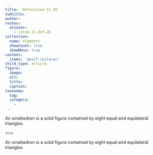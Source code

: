 ```yaml
---
title:  Definition 11.26
subtitle: 
author:
routes:
  aliases:
    - /elem.11.def.26
collection:
  name: elements
  showCount: true
  showMenu: true
content:
  items: '@self.children'
child_type: article
figure:
  image:
  alt:
  title:
  caption:
taxonomy:
  tag:
  category:
    - 
---
```


<p>An <hi rend="bold">octahedron</hi> is a solid figure contained by eight equal and equilateral triangles.</p>

===

<p>An <span class="bold">octahedron</span> is a solid figure contained by eight equal and equilateral triangles.</p>
